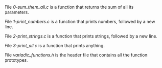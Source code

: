 File *0-sum_them_all.c* is a function that returns the sum of all its parameters.

File *1-print_numbers.c* is a function that prints numbers, followed by a new line.

File *2-print_strings.c* is a function that prints strings, followed by a new line.

File *3-print_all.c* is a function that prints anything.

File *variadic_functions.h* is the header file that contains all the function prototypes.
